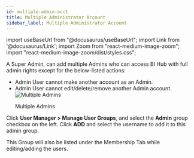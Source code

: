 ```yaml
---
id: multiple-admin-acct
title: Multiple Administrator Account
sidebar_label: Multiple Administrator Account
---
```


import useBaseUrl from "@docusaurus/useBaseUrl";
import Link from '@docusaurus/Link';
import Zoom from "react-medium-image-zoom";
import "react-medium-image-zoom/dist/styles.css";

A Super Admin, can add multiple Admins who can access BI Hub with full admin rights except for the below-listed actions:
- Admin User cannot make another account as an Admin.
- Admin User cannot edit/delete/remove another Admin account.
  <div class="center">
    <Zoom>
      <img alt="Multiple Admins" src={useBaseUrl('doc-images/admin-guide/admin-utilities/admin-group.png')}/>
    </Zoom>
    <p>Multiple Admins</p>
  </div>

Click **User Manager > Manage User Groups**, and select the **Admin** group checkbox on the left. 
Click **ADD** and select the username to add it to this admin group.

This Group will also be listed under the Membership Tab while editing/adding the users.
